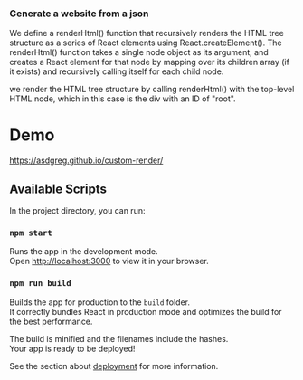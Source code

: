 ### Generate a website from a json

We  define a renderHtml() function that recursively renders the HTML tree structure as a series of React elements using React.createElement(). 
The renderHtml() function takes a single node object as its argument, and creates a React element for that node by mapping over its children array (if it exists) and recursively calling itself for each child node.

we render the HTML tree structure by calling renderHtml() with the top-level HTML node, which in this case is the div with an ID of "root".

# Demo
https://asdgreg.github.io/custom-render/



## Available Scripts

In the project directory, you can run:

### `npm start`

Runs the app in the development mode.\
Open [http://localhost:3000](http://localhost:3000) to view it in your browser.


### `npm run build`

Builds the app for production to the `build` folder.\
It correctly bundles React in production mode and optimizes the build for the best performance.

The build is minified and the filenames include the hashes.\
Your app is ready to be deployed!

See the section about [deployment](https://facebook.github.io/create-react-app/docs/deployment) for more information.
